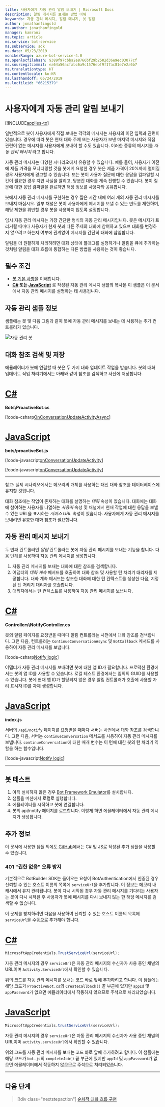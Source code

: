 ```yaml
---
title: 사용자에게 자동 관리 알림 보내기 | Microsoft Docs
description: 알림 메시지를 보내는 방법 이해
keywords: 자동 관리 메시지, 알림 메시지, 봇 알림
author: jonathanfingold
ms.author: jonathanfingold
manager: kamrani
ms.topic: article
ms.service: bot-service
ms.subservice: sdk
ms.date: 05/23/2019
monikerRange: azure-bot-service-4.0
ms.openlocfilehash: 9389f97cbba2e8766bf29b2502d36e9ec03077cf
ms.sourcegitcommit: ea64a56acfabc6a9c1576ebf9f17ac81e7e2a6b7
ms.translationtype: HT
ms.contentlocale: ko-KR
ms.lasthandoff: 05/24/2019
ms.locfileid: "66215379"
---
```

# <a name="send-proactive-notifications-to-users"></a>사용자에게 자동 관리 알림 보내기

[!INCLUDE[applies-to](../includes/applies-to.md)]

일반적으로 봇이 사용자에게 직접 보내는 각각의 메시지는 사용자의 이전 입력과 관련이 있습니다.
경우에 따라 봇은 현재 대화 주제 또는 사용자가 보낸 마지막 메시지와 직접 관련이 없는 메시지를 사용자에게 보내야 할 수도 있습니다. 이러한 종류의 메시지를 _자동 관리 메시지_ 라고 합니다.

자동 관리 메시지는 다양한 시나리오에서 유용할 수 있습니다. 예를 들어, 사용자가 이전에 제품 가격을 모니터링할 것을 봇에게 요청한 경우 봇은 제품 가격이 20%까지 떨어질 경우 사용자에게 경고할 수 있습니다. 또는 봇이 사용자 질문에 대한 응답을 컴파일할 시간이 필요한 경우 지연 사실을 알리고, 당분간 대화를 계속 진행할 수 있습니다. 봇이 질문에 대한 응답 컴파일을 완료하면 해당 정보를 사용자와 공유합니다.

봇에서 자동 관리 메시지를 구현하는 경우 짧은 시간 내에 여러 개의 자동 관리 메시지를 보내지 마십시오. 일부 채널은 봇이 사용자에게 메시지를 보낼 수 있는 빈도를 제한하며, 해당 제한을 위반할 경우 봇을 사용하지 않도록 설정합니다.

임시 자동 관리 메시지는 가장 간단한 형식의 자동 관리 메시지입니다. 봇은 메시지가 트리거될 때마다 사용자가 현재 봇과 다른 주제의 대화에 참여하고 있으며 대화를 변경하지 않으려고 하는지 여부에 관계없이 메시지를 간단히 대화에 삽입합니다.

알림을 더 원활하게 처리하려면 대화 상태에 플래그를 설정하거나 알림을 큐에 추가하는 것처럼 알림을 대화 흐름에 통합하는 다른 방법을 사용하는 것이 좋습니다.

## <a name="prerequisites"></a>필수 조건

- [봇 기본 사항](bot-builder-basics.md)을 이해합니다.
- **[C#](https://aka.ms/proactive-sample-cs) 또는 [JavaScript](https://aka.ms/proactive-sample-js)** 로 작성된 자동 관리 메시지 샘플의 복사본 이 샘플은 이 문서에서 자동 관리 메시지를 설명하는 데 사용됩니다.

## <a name="about-the-proactive-sample"></a>자동 관리 샘플 정보

샘플에는 봇 및 다음 그림과 같이 봇에 자동 관리 메시지를 보내는 데 사용하는 추가 컨트롤러가 있습니다.

![자동 관리 봇](media/proactive-sample-bot.png)

## <a name="retrieve-and-store-conversation-reference"></a>대화 참조 검색 및 저장

에뮬레이터가 봇에 연결할 때 봇은 두 가지 대화 업데이트 작업을 받습니다. 봇의 대화 업데이트 작업 처리기에서는 아래와 같이 참조를 검색하고 사전에 저장합니다.

# <a name="ctabcsharp"></a>[C#](#tab/csharp)

**Bots\ProactiveBot.cs**

[!code-csharp[OnConversationUpdateActivityAsync](~/../botbuilder-samples/samples/csharp_dotnetcore/16.proactive-messages/Bots/ProactiveBot.cs?range=26-37&highlight=3-4,9)]

# <a name="javascripttabjavascript"></a>[JavaScript](#tab/javascript)

**bots/proactiveBot.js**

[!code-javascript[onConversationUpdateActivity](~/../botbuilder-samples/samples/javascript_nodejs/16.proactive-messages/bots/proactiveBot.js?range=13-17&highlight=2)]

[!code-javascript[onConversationUpdateActivity](~/../botbuilder-samples/samples/javascript_nodejs/16.proactive-messages/bots/proactiveBot.js?range=41-44&highlight=2-3)]

---

참고: 실제 시나리오에서는 메모리의 개체를 사용하는 대신 대화 참조를 데이터베이스에 유지할 것입니다.

대화 참조에는 작업이 존재하는 대화를 설명하는 _대화_ 속성이 있습니다. 대화에는 대화에 참여하는 사용자를 나열하는 _사용자_ 속성 및 채널에서 현재 작업에 대한 응답을 보낼 수 있는 URL을 표시하는 _서비스 URL_ 속성이 있습니다. 사용자에게 자동 관리 메시지를 보내려면 유효한 대화 참조가 필요합니다.

## <a name="send-proactive-message"></a>자동 관리 메시지 보내기

두 번째 컨트롤러인 _알림_ 컨트롤러는 봇에 자동 관리 메시지를 보내는 기능을 합니다. 다음 단계를 사용하여 자동 관리 메시지를 생성합니다.

1. 자동 관리 메시지를 보내는 대화에 대한 참조를 검색합니다.
1. 어댑터의 _대화 계속_ 메서드를 호출하여 대화 참조 및 사용할 턴 처리기 대리자를 제공합니다. 대화 계속 메서드는 참조한 대화에 대한 턴 컨텍스트를 생성한 다음, 지정된 턴 처리기 대리자를 호출합니다.
1. 대리자에서는 턴 컨텍스트를 사용하여 자동 관리 메시지를 보냅니다.

# <a name="ctabcsharp"></a>[C#](#tab/csharp)

**Controllers\NotifyController.cs**

봇의 알림 페이지를 요청받을 때마다 알림 컨트롤러는 사전에서 대화 참조를 검색합니다.
그런 다음, 컨트롤러는 `ContinueConversationAsync` 및 `BotCallback` 메서드를 사용하여 자동 관리 메시지를 보냅니다.

[!code-csharp[Notify logic](~/../botbuilder-samples/samples/csharp_dotnetcore/16.proactive-messages/Controllers/NotifyController.cs?range=17-59&highlight=28,40-43)]

어댑터가 자동 관리 메시지를 보내려면 봇에 대한 앱 ID가 필요합니다. 프로덕션 환경에서는 봇의 앱 ID를 사용할 수 있습니다. 로컬 테스트 환경에서는 임의의 GUID를 사용할 수 있습니다. 봇에 현재 앱 ID가 할당되지 않은 경우 알림 컨트롤러가 호출에 사용할 자리 표시자 ID를 자체 생성합니다.

# <a name="javascripttabjavascript"></a>[JavaScript](#tab/javascript)

**index.js**

서버의 `/api/notify` 페이지를 요청받을 때마다 서버는 사전에서 대화 참조를 검색합니다.
그런 다음, 서버는 `continueConversation` 메서드를 사용하여 자동 관리 메시지를 보냅니다.
`continueConversation`에 대한 매개 변수는 이 턴에 대한 봇의 턴 처리기 역할을 하는 함수입니다.

[!code-javascript[Notify logic](~/../botbuilder-samples/samples/javascript_nodejs/16.proactive-messages/index.js?range=56-62&highlight=4-5)]

---

## <a name="test-your-bot"></a>봇 테스트

1. 아직 설치하지 않은 경우 [Bot Framework Emulator](https://aka.ms/bot-framework-emulator-readme)를 설치합니다.
1. 샘플을 머신에서 로컬로 실행합니다.
1. 에뮬레이터를 시작하고 봇에 연결합니다.
1. 봇의 api/notify 페이지를 로드합니다. 이렇게 하면 에뮬레이터에서 자동 관리 메시지가 생성됩니다.

## <a name="additional-information"></a>추가 정보

이 문서에 사용한 샘플 외에도 [GitHub](https://github.com/Microsoft/BotBuilder-Samples/)에서는 C# 및 JS로 작성된 추가 샘플을 사용할 수 있습니다.

### <a name="avoiding-401-unauthorized-errors"></a>401 "권한 없음" 오류 방지 

기본적으로 BotBuilder SDK는 들어오는 요청이 BotAuthentication에서 인증된 경우 신뢰할 수 있는 호스트 이름의 목록에 `serviceUrl`을 추가합니다. 이 정보는 메모리 내 캐시에서 유지 관리됩니다. 봇이 다시 시작된 경우 자동 관리 메시지를 기다리는 사용자는 봇이 다시 시작된 후 사용자가 봇에 메시지를 다시 보내지 않는 한 해당 메시지를 검색할 수 없습니다. 

이 문제를 방지하려면 다음을 사용하여 신뢰할 수 있는 호스트 이름의 목록에 `serviceUrl`을 수동으로 추가해야 합니다. 

# <a name="ctabcsharp"></a>[C#](#tab/csharp)

```csharp 
MicrosoftAppCredentials.TrustServiceUrl(serviceUrl); 
``` 

자동 관리 메시지의 경우 `serviceUrl`은 자동 관리 메시지의 수신자가 사용 중인 채널의 URL이며 `Activity.ServiceUrl`에서 확인할 수 있습니다. 

위의 코드를 자동 관리 메시지를 보내는 코드 바로 앞에 추가하려고 합니다. 이 샘플에는 해당 코드가 `ProactiveBot.cs`의 `CreateCallback()` 끝 부근에 있지만 `appId` 및 `appPassword`가 없으면 에뮬레이터에서 작동하지 않으므로 주석으로 처리되었습니다.

# <a name="javascripttabjavascript"></a>[JavaScript](#tab/javascript)

```js
MicrosoftAppCredentials.trustServiceUrl(serviceUrl);
```

자동 관리 메시지의 경우 `serviceUrl`은 자동 관리 메시지의 수신자가 사용 중인 채널의 URL이며 `activity.serviceUrl`에서 확인할 수 있습니다.

위의 코드를 자동 관리 메시지를 보내는 코드 바로 앞에 추가하려고 합니다. 이 샘플에는 해당 코드가 `bot.js`의 `completeJob()` 끝 부근에 있지만 `appId` 및 `appPassword`가 없으면 에뮬레이터에서 작동하지 않으므로 주석으로 처리되었습니다.

---

## <a name="next-steps"></a>다음 단계

> [!div class="nextstepaction"]
> [순차적 대화 흐름 구현](bot-builder-dialog-manage-conversation-flow.md)
